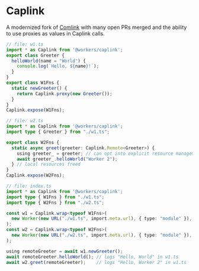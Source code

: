 # Caplink

A modernized fork of [Comlink](https://github.com/GoogleChromeLabs/comlink) with many open PRs merged and the ability to use proxies as values in Caplink calls.  

```ts
// file: w1.ts
import * as Caplink from '@workers/caplink';
export class Greeter {
  helloWorld(name = "World") { 
    console.log(`Hello, ${name}!`);
  }
}
export class W1Fns {
  static newGreeter() {
    return Caplink.proxy(new Greeter());
  }
}
Caplink.expose(W1Fns);
```

```ts
// file: w2.ts
import * as Caplink from '@workers/caplink';
import type { Greeter } from "./w1.ts";

export class W2Fns {
  static async greet(greeter: Caplink.Remote<Greeter>) {
    using greeter_ = greeter; // can opt into explicit resource management
    await greeter_.helloWorld("Worker 2");
  } // local resources freed
}
Caplink.expose(W2Fns);

```

```ts
// file: index.ts
import * as Caplink from '@workers/caplink';
import type { W1Fns } from "./w1.ts";
import type { W2Fns } from "./w2.ts";

const w1 = Caplink.wrap<typeof W1Fns>(
  new Worker(new URL("./w1.ts", import.meta.url), { type: "module" }),
);
const w2 = Caplink.wrap<typeof W2Fns>(
  new Worker(new URL("./w2.ts", import.meta.url), { type: "module" }),
);

using remoteGreeter = await w1.newGreeter();
await remoteGreeter.helloWorld(); // logs "Hello, World" in w1.ts
await w2.greet(remoteGreeter);    // logs "Hello, Worker 2" in w1.ts
```
